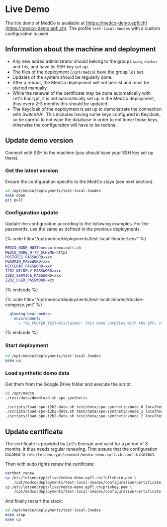 # Live Demo

The live demo of MedCo is available at [https://medco-demo.epfl.ch](https://medco-demo.epfl.ch). The profile `test-local-3nodes` with a custom configuration is used.

## Information about the machine and deployment

* Any new added administrator should belong to the groups `sudo`, `docker` and `lds`, and have its SSH key set up.
* The files of the deployment \(`/opt/medco`\) have the group `lds` set.
* Updates of the system should be regularly done.
* After a reboot, the MedCo deployment will not persist and must be started manually.
* While the renewal of the certificate may be done automatically with Let's Encrypt, it is not automatically set up in the MedCo deployment, thus every 2-3 months this should be updated.
* The Keycloak of the deployment is set up to demonstrate the connection with SwitchAAI. This includes having some keys configured in Keycloak, so be careful to not wipe the database in order to not loose those keys, otherwise the configuration will have to be redone.

## Update demo version

Connect with SSH to the machine \(you should have your SSH key set up there\). 

### Get the latest version

Ensure the configuration specific to the MedCo stays \(see next section\).

```bash
cd /opt/medco/deployments/test-local-3nodes
make down
git pull
```

### Configuration update

Update the configuration according to the following examples. For the passwords, use the same as defined in the previous deployments.

{% code title="/opt/medco/deployments/test-local-3nodes/.env" %}
```bash
MEDCO_NODE_HOST=medco-demo.epfl.ch
MEDCO_NODE_HTTP_SCHEME=https
POSTGRES_PASSWORD=xxx
PGADMIN_PASSWORD=xxx
KEYCLOAK_PASSWORD=xxx
I2B2_WILDFLY_PASSWORD=xxx
I2B2_SERVICE_PASSWORD=xxx
I2B2_USER_PASSWORD=xxx
```
{% endcode %}

{% code title="/opt/medco/deployments/test-local-3nodes/docker-compose.yml" %}
```yaml
  glowing-bear-medco:
    environment:
      - "GB_FOOTER_TEXT=Disclaimer: This demo complies with the EPFL regulations and guidelines regarding the storage and use of personal data: https://www.epfl.ch/about/overview/overview/regulations-and-guidelines/"
```
{% endcode %}

### Start deployment

```bash
cd /opt/medco/deployments/test-local-3nodes
make up
```

### Load synthetic demo data

Get them from the Google Drive folder and execute the script.

```bash
cd /opt/medco
./test/data/download.sh spo_synthetic

./scripts/load-spo-i2b2-data.sh test/data/spo-synthetic/node_0 localhost i2b2medcosrv0 medcoconnectorsrv0
./scripts/load-spo-i2b2-data.sh test/data/spo-synthetic/node_1 localhost i2b2medcosrv1 medcoconnectorsrv1
./scripts/load-spo-i2b2-data.sh test/data/spo-synthetic/node_2 localhost i2b2medcosrv2 medcoconnectorsrv2
```

## Update certificate

The certificate is provided by Let's Encrypt and valid for a period of 3 months, it thus needs regular renewing. First ensure that the configuration located in `/etc/letsencrypt/renewal/medco-demo.epfl.ch.conf` is correct.

Then with sudo rights renew the certificate:

```bash
certbot renew
cp /etc/letsencrypt/live/medco-demo.epfl.ch/fullchain.pem \
    /opt/medco/deployments/test-local-3nodes/configuration/certificate.crt
cp /etc/letsencrypt/live/medco-demo.epfl.ch/privkey.pem \
    /opt/medco/deployments/test-local-3nodes/configuration/certificate.key
```

And finally restart the stack:

```bash
cd /opt/medco/deployments/test-local-3nodes
make stop
make up
```

